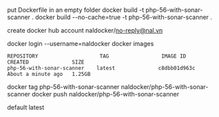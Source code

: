put Dockerfile in an empty folder
docker build -t php-56-with-sonar-scanner .
docker build --no-cache=true -t php-56-with-sonar-scanner .

create docker hub account
naldocker/no-reply@nal.vn

docker login --username=naldocker
docker images
```
REPOSITORY                    TAG                 IMAGE ID            CREATED              SIZE
php-56-with-sonar-scanner    latest              c8dbb01d963c        About a minute ago   1.25GB
```
docker tag php-56-with-sonar-scanner naldocker/php-56-with-sonar-scanner
docker push naldocker/php-56-with-sonar-scanner

default latest
